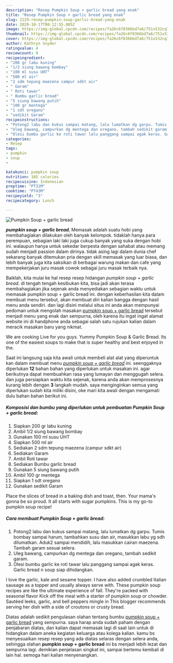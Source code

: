 ```yaml
---
description: "Resep Pumpkin Soup + garlic bread yang enak"
title: "Resep Pumpkin Soup + garlic bread yang enak"
slug: 2229-resep-pumpkin-soup-garlic-bread-yang-enak
date: 2020-10-17T00:12:55.085Z
image: https://img-global.cpcdn.com/recipes/fa26c6f8366bd7a6/751x532cq70/pumpkin-soup-garlic-bread-foto-resep-utama.jpg
thumbnail: https://img-global.cpcdn.com/recipes/fa26c6f8366bd7a6/751x532cq70/pumpkin-soup-garlic-bread-foto-resep-utama.jpg
cover: https://img-global.cpcdn.com/recipes/fa26c6f8366bd7a6/751x532cq70/pumpkin-soup-garlic-bread-foto-resep-utama.jpg
author: Kathryn Snyder
ratingvalue: 4
reviewcount: 9
recipeingredient:
- "200 gr labu kuning"
- "1/2 siung bawang bombay"
- "100 ml susu UHT"
- "500 ml air"
- "2 sdm tepung maezena campur sdkt air"
- " Garam"
- " Roti tawar"
- " Bumbu garlic bread"
- "5 siung bawang putih"
- "100 gr mentega"
- "1 sdt oregano"
- "sedikit Garam"
recipeinstructions:
- "Potong2 labu dan kukus sampai matang, lalu lumatkan dg garpu. Tumis bombay sampai harum, tambahkan susu dan air, masukkan labu yg sdh dilumatkan. Aduk2 sampai mendidih, lalu masukkan cairan maezena. Tambah garam sesuai selera."
- "Uleg bawang, campurkan dg mentega dan oregano, tambah sedikit garam."
- "Olesi bumbu garlic ke roti tawar lalu panggang sampai agak keras. Garlic bread n soup siap dihidangkan."
categories:
- Resep
tags:
- pumpkin
- soup
- 

katakunci: pumpkin soup  
nutrition: 165 calories
recipecuisine: Indonesian
preptime: "PT31M"
cooktime: "PT43M"
recipeyield: "3"
recipecategory: Lunch

---
```



![Pumpkin Soup + garlic bread](https://img-global.cpcdn.com/recipes/fa26c6f8366bd7a6/751x532cq70/pumpkin-soup-garlic-bread-foto-resep-utama.jpg)

<b><i>pumpkin soup + garlic bread</i></b>, Memasak adalah suatu hobi yang membahagiakan dilakukan oleh banyak kelompok. tidaklah hanya para perempuan, sebagian laki laki juga cukup banyak yang suka dengan hobi ini. walaupun hanya untuk sekedar berpesta dengan sahabat atau memang sudah menjadi passion dalam dirinya. tidak asing lagi dalam dunia chef sekarang banyak ditemukan pria dengan skill memasak yang luar biasa, dan lebih banyak juga kita saksikan di berbagai warung makan dan cafe yang mempekerjakan juru masak cowok sebagai juru masak terbaik nya.

Baiklah, kita mulai ke hal resep resep hidangan <i>pumpkin soup + garlic bread</i>. di tengah tengah kesibukan kita, bisa jadi akan terasa membahagiakan jika sejenak anda menyediakan sebagian waktu untuk memasak pumpkin soup + garlic bread ini. dengan keberhasilan kita dalam membuat menu tersebut, akan membuat diri kalian bangga dengan hasil menu anda sendiri. dan lagi disini melalui situs ini anda akan mempunyai pedoman untuk mengolah masakan <u>pumpkin soup + garlic bread</u> tersebut menjadi menu yang enak dan sempurna, oleh karena itu ingat ingat alamat website ini di handphone anda sebagai salah satu rujukan kalian dalam meracik masakan baru yang nikmat.

We are cooking Live for you guys. Yummy Pumpkin Soup &amp; Garlic Bread. Its one of the easiest soups to make that is super healthy and best enjoyed in the.


Saat ini langsung saja kita awali untuk membeli alat alat yang diperuntuk kan dalam membuat menu <u><i>pumpkin soup + garlic bread</i></u> ini. seenggaknya diperlukan <b>12</b> bahan bahan yang diperlukan untuk masakan ini. agar berikutnya dapat membuahkan rasa yang lumayan dan menggugah selera. dan juga persiapkan waktu kita sejenak, karena anda akan memprosesnya kurang lebih dengan <b>3</b> langkah mudah. saya menginginkan semua yang diperlukan sudah kita miliki disini, oke mari kita awali dengan mengamati dulu bahan bahan berikut ini.

<!--inarticleads1-->

##### Komposisi dan bumbu yang diperlukan untuk pembuatan Pumpkin Soup + garlic bread:

1. Siapkan 200 gr labu kuning
1. Ambil 1/2 siung bawang bombay
1. Gunakan 100 ml susu UHT
1. Siapkan 500 ml air
1. Sediakan 2 sdm tepung maezena (campur sdkt air)
1. Sediakan  Garam
1. Ambil  Roti tawar
1. Sediakan  Bumbu garlic bread
1. Gunakan 5 siung bawang putih
1. Ambil 100 gr mentega
1. Siapkan 1 sdt oregano
1. Gunakan sedikit Garam


Place the slices of bread in a baking dish and toast, then. Your mama&#39;s gonna be so proud. It all starts with sugar pumpkins. This is my go-to pumpkin soup recipe! 

<!--inarticleads2-->

##### Cara membuat Pumpkin Soup + garlic bread:

1. Potong2 labu dan kukus sampai matang, lalu lumatkan dg garpu. Tumis bombay sampai harum, tambahkan susu dan air, masukkan labu yg sdh dilumatkan. Aduk2 sampai mendidih, lalu masukkan cairan maezena. Tambah garam sesuai selera.
1. Uleg bawang, campurkan dg mentega dan oregano, tambah sedikit garam.
1. Olesi bumbu garlic ke roti tawar lalu panggang sampai agak keras. Garlic bread n soup siap dihidangkan.


I love the garlic, kale and sesame topper. I have also added crumbled Italian sausage as a topper and usually always serve with. These pumpkin soup recipes are like the ultimate experience of fall. They&#39;re packed with seasonal flavor Kick off the meal with a starter of pumpkin soup or chowder. Sautéed leeks, garlic, and bell peppers mingle in This blogger recommends serving her dish with a side of croutons or crusty bread. 

Diatas adalah sedikit pengulasan olahan tentang bumbu <u>pumpkin soup + garlic bread</u> yang sempurna. saya harap anda sudah paham dengan penjabaran diatas, dan kalian dapat memasak lagi di saat lain untuk di hidangkan dalam aneka kegiatan keluarga atau kolega kalian. kamu bs menyesuaikan resep resep yang ada diatas selaras dengan selera anda, sehingga olahan <b>pumpkin soup + garlic bread</b> ini bs menjadi lebih lezat dan sempurna lagi. demikian penjelasan singkat ini, sampai bertemu kembali di lain hal. semoga hari kalian menyenangkan.

